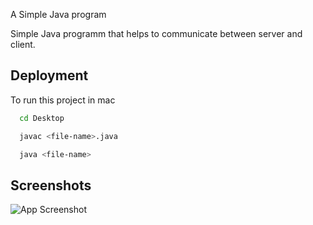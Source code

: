 A Simple Java program

Simple Java programm that helps to communicate between server and client.


## Deployment

To run this project in mac

```bash
  cd Desktop
```
```bash
  javac <file-name>.java
```
```bash
  java <file-name>
```
## Screenshots

![App Screenshot](https://i.postimg.cc/qMLVTys9/SAVE-20250119-240941.jpg)

